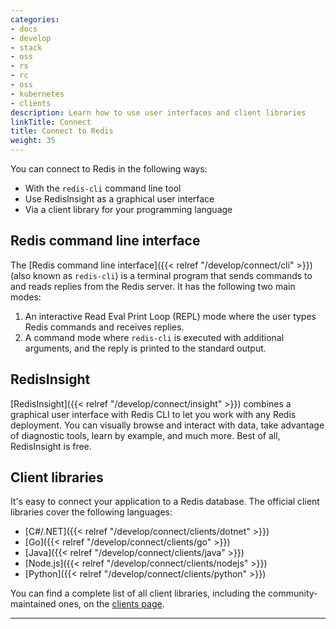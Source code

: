 ```yaml
---
categories:
- docs
- develop
- stack
- oss
- rs
- rc
- oss
- kubernetes
- clients
description: Learn how to use user interfaces and client libraries
linkTitle: Connect
title: Connect to Redis
weight: 35
---
```


You can connect to Redis in the following ways:

* With the `redis-cli` command line tool
* Use RedisInsight as a graphical user interface
* Via a client library for your programming language
  
## Redis command line interface

The [Redis command line interface]({{< relref "/develop/connect/cli" >}}) (also known as `redis-cli`) is a terminal program that sends commands to and reads replies from the Redis server. It has the following two main modes: 

1. An interactive Read Eval Print Loop (REPL) mode where the user types Redis commands and receives replies.
2. A command mode where `redis-cli` is executed with additional arguments, and the reply is printed to the standard output.

## RedisInsight

[RedisInsight]({{< relref "/develop/connect/insight" >}}) combines a graphical user interface with Redis CLI to let you work with any Redis deployment. You can visually browse and interact with data, take advantage of diagnostic tools, learn by example, and much more. Best of all, RedisInsight is free.

## Client libraries

It's easy to connect your application to a Redis database. The official client libraries cover the following languages:

* [C#/.NET]({{< relref "/develop/connect/clients/dotnet" >}})
* [Go]({{< relref "/develop/connect/clients/go" >}})
* [Java]({{< relref "/develop/connect/clients/java" >}})
* [Node.js]({{< relref "/develop/connect/clients/nodejs" >}})
* [Python]({{< relref "/develop/connect/clients/python" >}})

You can find a complete list of all client libraries, including the community-maintained ones, on the [clients page](/resources/clients/).

<hr/>
